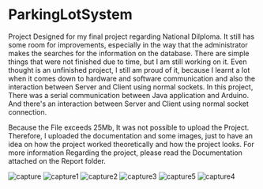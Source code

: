 # ParkingLotSystem
Project Designed for my final project regarding National Dilploma.
It still has some room for improvements, especially in the way that the administrator makes the searches for the information
on the database. There are simple things that were not finished due to time, but I am still working on it. Even thought is an unfinished
project, I still am proud of it, because I learnt a lot when it comes down to hardware and software communication and also the interaction between Server and Client using normal sockets. 
In this project, There was a serial communication between Java application and Arduino. And there's an interaction between Server and Client using normal socket connection.

Because the File exceeds 25Mb, It was not possible to upload the Project. Therefore, I uploaded the documentation and some images, just to have an idea on how the project worked theoretically and how the project looks. For more information Regarding the project, please read the Documentation attached on the Report folder.

![capture](https://cloud.githubusercontent.com/assets/20063600/16629130/8f55a192-43ac-11e6-975c-b5731b8a8f7e.PNG)
![capture1](https://cloud.githubusercontent.com/assets/20063600/16629131/8f5a674a-43ac-11e6-8ed5-544d884cfc45.PNG)
![capture2](https://cloud.githubusercontent.com/assets/20063600/16629132/8f607d60-43ac-11e6-81a6-4ea3f0b5a438.PNG)
![capture3](https://cloud.githubusercontent.com/assets/20063600/16629133/8f67a0ea-43ac-11e6-9d27-c8dec127ba0c.PNG)
![capture5](https://cloud.githubusercontent.com/assets/20063600/16629134/8f6e647a-43ac-11e6-920a-6afdec7ced7f.PNG)
![capture4](https://cloud.githubusercontent.com/assets/20063600/16629135/8f743b98-43ac-11e6-87e0-b4b8f5168426.PNG)
